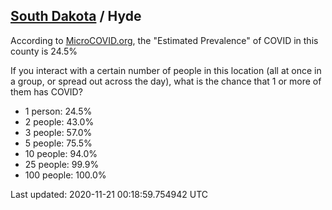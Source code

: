 
## [South Dakota](/united-states/south-dakota) / Hyde

According to [MicroCOVID.org](http://microcovid.org),
the "Estimated Prevalence" of COVID in this county is 24.5%

If you interact with a certain number of people in this location
(all at once in a group, or spread out across the day), what is the chance that
1 or more of them has COVID?

- 1 person: 24.5%
- 2 people: 43.0%
- 3 people: 57.0%
- 5 people: 75.5%
- 10 people: 94.0%
- 25 people: 99.9%
- 100 people: 100.0%

Last updated: 2020-11-21 00:18:59.754942 UTC
